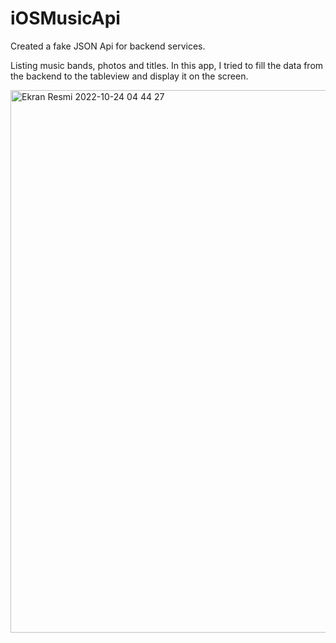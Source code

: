 # iOSMusicApi

Created a fake JSON Api for backend services.

Listing music bands, photos and titles.
In this app, I tried to fill the data from the backend to the tableview and display it on the screen.

<img width="868" alt="Ekran Resmi 2022-10-24 04 44 27" src="https://user-images.githubusercontent.com/57355321/197434532-30b677ee-2c26-4dce-a1b9-474998b7d0f3.png">

